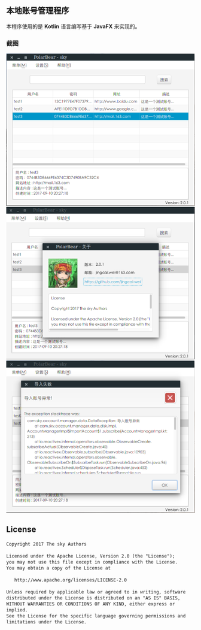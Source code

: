 ## 本地账号管理程序

本程序使用的是 __Kotlin__ 语言编写基于 __JavaFX__ 来实现的。

### 截图
![](screenshot/screenshot1.png)
![](screenshot/screenshot2.png)
![](screenshot/screenshot3.png)

## License

    Copyright 2017 The sky Authors

    Licensed under the Apache License, Version 2.0 (the "License");
    you may not use this file except in compliance with the License.
    You may obtain a copy of the License at

       http://www.apache.org/licenses/LICENSE-2.0

    Unless required by applicable law or agreed to in writing, software
    distributed under the License is distributed on an "AS IS" BASIS,
    WITHOUT WARRANTIES OR CONDITIONS OF ANY KIND, either express or implied.
    See the License for the specific language governing permissions and
    limitations under the License.